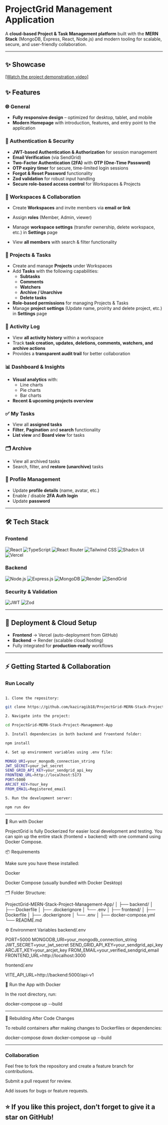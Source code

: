 # ProjectGrid Management Application

A **cloud-based Project & Task Management platform** built with the **MERN Stack** (MongoDB, Express, React, Node.js) and modern tooling for scalable, secure, and user-friendly collaboration.

---

## ✨ Showcase

[[Watch the project demonstration video]](https://youtu.be/17gwntz88vk)

## ✨ Features

### 🌐 General

- **Fully responsive design** – optimized for desktop, tablet, and mobile
- **Modern Homepage** with introduction, features, and entry point to the application

### 🔐 Authentication & Security

- **JWT-based Authentication & Authorization** for session management
- **Email Verification** (via SendGrid)
- **Two-Factor Authentication (2FA)** with **OTP (One-Time Password)**
- **OTP expiry timer** for secure, time-limited login sessions
- **Forgot & Reset Password** functionality
- **Zod validation** for robust input handling
- **Secure role-based access control** for Workspaces & Projects

### 👥 Workspaces & Collaboration

- Create **Workspaces** and invite members via **email or link**
- Assign **roles** (Member, Admin, viewer)
- Manage **workspace settings** (transfer ownership, delete workspace, etc.) in **Settings** page

- View **all members** with search & filter functionality

### 📂 Projects & Tasks

- Create and manage **Projects** under Workspaces
- Add **Tasks** with the following capabilities:
  - **Subtasks**
  - **Comments**
  - **Watchers**
  - **Archive / Unarchive**
  - **Delete tasks**
- **Role-based permissions** for managing Projects & Tasks
- Manage **project settings** (Update name, proirity and delete project, etc.) in **Settings** page

### 📜 Activity Log

- View **all activity history** within a workspace
- Track **task creation, updates, deletions, comments, watchers, and archive actions**
- Provides a **transparent audit trail** for better collaboration

### 📊 Dashboard & Insights

- **Visual analytics** with:
  - Line charts
  - Pie charts
  - Bar charts
- **Recent & upcoming projects overview**

### ✅ My Tasks

- View all **assigned tasks**
- **Filter**, **Pagination** and **search** functionality
- **List view** and **Board view** for tasks

### 🗂 Archive

- View all archived tasks
- Search, filter, and **restore (unarchive)** tasks

### 🙍 Profile Management

- Update **profile details** (name, avatar, etc.)
- Enable / disable **2FA Auth login**
- Update **password**

---

## 🛠️ Tech Stack

### Frontend

![React](https://img.shields.io/badge/React-20232A?style=for-the-badge&logo=react&logoColor=61DAFB)
![TypeScript](https://img.shields.io/badge/TypeScript-3178C6?style=for-the-badge&logo=typescript&logoColor=white)
![React Router](https://img.shields.io/badge/React%20Router-v7-CA4245?style=for-the-badge&logo=react-router&logoColor=white)
![Tailwind CSS](https://img.shields.io/badge/Tailwind_CSS-v4-06B6D4?style=for-the-badge&logo=tailwindcss&logoColor=white)
![Shadcn UI](https://img.shields.io/badge/Shadcn_UI-000000?style=for-the-badge&logo=shadcnui&logoColor=white)
![Vercel](https://img.shields.io/badge/Vercel-000000?style=for-the-badge&logo=vercel&logoColor=white)

### Backend

![Node.js](https://img.shields.io/badge/Node.js-339933?style=for-the-badge&logo=nodedotjs&logoColor=white)
![Express.js](https://img.shields.io/badge/Express.js-000000?style=for-the-badge&logo=express&logoColor=white)
![MongoDB](https://img.shields.io/badge/MongoDB-47A248?style=for-the-badge&logo=mongodb&logoColor=white)
![Render](https://img.shields.io/badge/Render-46E3B7?style=for-the-badge&logo=render&logoColor=black)
![SendGrid](https://img.shields.io/badge/SendGrid-0085CA?style=for-the-badge&logo=sendgrid&logoColor=white)

### Security & Validation

![JWT](https://img.shields.io/badge/JWT-000000?style=for-the-badge&logo=jsonwebtokens&logoColor=white)
![Zod](https://img.shields.io/badge/Zod-3068B7?style=for-the-badge&logo=zod&logoColor=white)

---

## 🚀 Deployment & Cloud Setup

- **Frontend** → Vercel (auto-deployment from GitHub)
- **Backend** → Render (scalable cloud hosting)
- Fully integrated for **production-ready** workflows

---

## ⚡ Getting Started & Collaboration

### Run Locally

```bash

1. Clone the repository:

git clone https://github.com/kaziragib18/ProjectGrid-MERN-Stack-Project-Management-App.git

2. Navigate into the project:

cd ProjectGrid-MERN-Stack-Project-Management-App

3. Install dependencies in both backend and froentend folder:

npm install

4. Set up environment variables using .env file:

MONGO_URI=your_mongodb_connection_string
JWT_SECRET=your_jwt_secret
SEND_GRID_API_KEY=your_sendgrid_api_key
FRONTEND_URL=http://localhost:5173
PORT=5000
ARCJET_KEY=Your_key
FROM_EMAIL=Registered_email

5. Run the development server:

npm run dev

```

---

🐳 Run with Docker

ProjectGrid is fully Dockerized for easier local development and testing. You can spin up the entire stack (frontend + backend) with one command using Docker Compose.

📦 Requirements

Make sure you have these installed:

Docker

Docker Compose
(usually bundled with Docker Desktop)

🗂️ Folder Structure:

ProjectGrid-MERN-Stack-Project-Management-App/
│
├── backend/
│ ├── Dockerfile
│ ├── .dockerignore
│ └── .env
│
├── frontend/
│ ├── Dockerfile
│ ├── .dockerignore
│ └── .env
│
├── docker-compose.yml
└── README.md

⚙️ Environment Variables
backend/.env

PORT=5000
MONGODB_URI=your_mongodb_connection_string
JWT_SECRET=your_jwt_secret
SEND_GRID_API_KEY=your_sendgrid_api_key
ARCJET_KEY=your_arcjet_key
FROM_EMAIL=your_verified_sendgrid_email
FRONTEND_URL=http://localhost:3000

frontend/.env

VITE_API_URL=http://backend:5000/api-v1

🚀 Run the App with Docker

In the root directory, run:

docker-compose up --build

---

🔄 Rebuilding After Code Changes

To rebuild containers after making changes to Dockerfiles or dependencies:

docker-compose down
docker-compose up --build

---

### Collaboration

Feel free to fork the repository and create a feature branch for contributions.

Submit a pull request for review.

Add issues for bugs or feature requests.

## ⭐ If you like this project, don’t forget to give it a star on GitHub!
